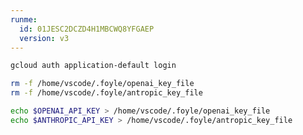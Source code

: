 ```yaml
---
runme:
  id: 01JESC2DCZD4H1MBCWQ8YFGAEP
  version: v3
---
```


```sh {"id":"01JESDWV2607M960BGS2F8BZZ2","name":"login-adc","terminalRows":"8"}
gcloud auth application-default login
```

```sh {"id":"01JESC2GX08PB8YDN0CPD14JFV","name":"rm-keys","promptEnv":"never","terminalRows":"3"}
rm -f /home/vscode/.foyle/openai_key_file
rm -f /home/vscode/.foyle/antropic_key_file
```

```sh {"id":"01JESC7JHJ5TZVE8MFHEDS2XKC","name":"set-keys"}
echo $OPENAI_API_KEY > /home/vscode/.foyle/openai_key_file
echo $ANTHROPIC_API_KEY > /home/vscode/.foyle/antropic_key_file
```